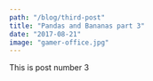 ```yaml
---
path: "/blog/third-post"
title: "Pandas and Bananas part 3"
date: "2017-08-21"
image: "gamer-office.jpg"
---
```


This is post number 3